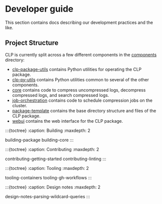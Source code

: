 # Developer guide

This section contains docs describing our development practices and the like.

## Project Structure

CLP is currently split across a few different components in the [components][1] directory:

* [clp-package-utils][2] contains Python utilities for operating the CLP package.
* [clp-py-utils][3] contains Python utilities common to several of the other components.
* [core][4] contains code to compress uncompressed logs, decompress compressed logs, and search
  compressed logs.
* [job-orchestration][5] contains code to schedule compression jobs on the cluster.
* [package-template][6] contains the base directory structure and files of the CLP package.
* [webui][7] contains the web interface for the CLP package.

:::{toctree}
:caption: Building
:maxdepth: 2

building-package
building-core
:::


:::{toctree}
:caption: Contributing
:maxdepth: 2

contributing-getting-started
contributing-linting
:::

:::{toctree}
:caption: Tooling
:maxdepth: 2

tooling-containers
tooling-gh-workflows
:::

:::{toctree}
:caption: Design notes
:maxdepth: 2

design-notes-parsing-wildcard-queries
:::

[1]: https://github.com/y-scope/clp/tree/main/components
[2]: https://github.com/y-scope/clp/tree/main/components/clp-package-utils
[3]: https://github.com/y-scope/clp/tree/main/components/clp-py-utils
[4]: https://github.com/y-scope/clp/tree/main/components/core
[5]: https://github.com/y-scope/clp/tree/main/components/job-orchestration
[6]: https://github.com/y-scope/clp/tree/main/components/package-template
[7]: https://github.com/y-scope/clp/tree/main/components/webui
